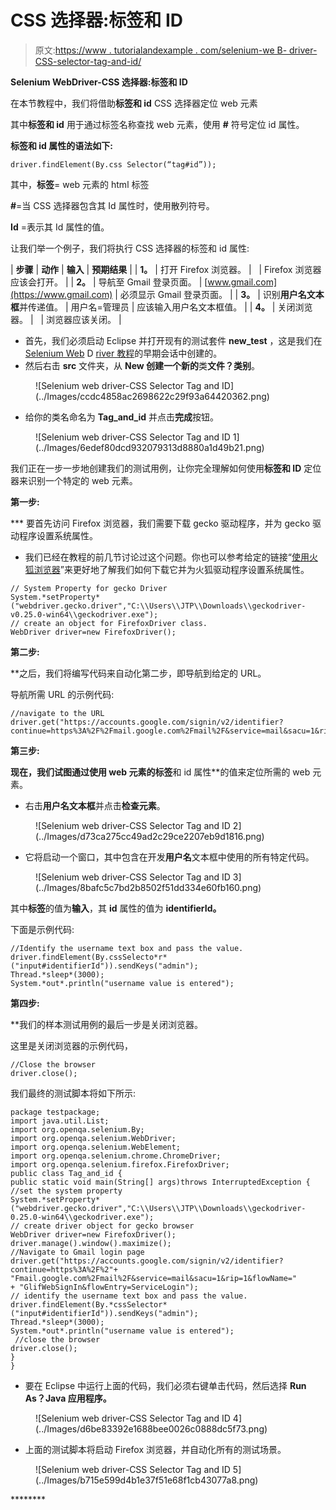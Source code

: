 # CSS 选择器:标签和 ID

> 原文:[https://www . tutorialandexample . com/selenium-we B- driver-CSS-selector-tag-and-id/](https://www.tutorialandexample.com/selenium-web-driver-css-selector-tag-and-id/)

**Selenium WebDriver-CSS 选择器:标签和 ID**

在本节教程中，我们将借助**标签和 id** CSS 选择器定位 web 元素

其中**标签和 id** 用于通过标签名称查找 web 元素，使用 **#** 符号定位 id 属性。

**标签和 id 属性的语法如下:**

```
driver.findElement(By.css Selector(“tag#id”)); 
```

其中，**标签**= web 元素的 html 标签

**#**=当 CSS 选择器包含其 Id 属性时，使用散列符号。

**Id** =表示其 Id 属性的值。

让我们举一个例子，我们将执行 CSS 选择器的标签和 id 属性:

| **步骤** | **动作** | **输入** | **预期结果** |
| **1。** | 打开 Firefox 浏览器。 |   | Firefox 浏览器应该会打开。 |
| **2。** | 导航至 Gmail 登录页面。 | [www.gmail.com](https://www.gmail.com) | 必须显示 Gmail 登录页面。 |
| **3。** | 识别**用户名文本框**并传递值。 | 用户名=管理员 | 应该输入用户名文本框值。 |
| **4。** | 关闭浏览器。 |   | 浏览器应该关闭。 |

*   首先，我们必须启动 Eclipse 并打开现有的测试套件 **new_test** ，这是我们在 [Selenium Web](https://www.tutorialandexample.com/selenium-web-driver-tutorial/) D [river 教程](https://www.tutorialandexample.com/selenium-web-driver-tutorial/)的早期会话中创建的。
*   然后右击 **src** 文件夹，从 **New 创建一个新的**类**文件？类别**。

<figure class="aligncenter">![Selenium web driver-CSS Selector Tag and ID](../Images/ccdc4858ac2698622c29f93a64420362.png)</figure>

*   给你的类名命名为 **Tag_and_id** 并点击**完成**按钮。

<figure class="aligncenter">![Selenium web driver-CSS Selector Tag and ID 1](../Images/6edef80dcd932079313d8880a1d49b21.png)</figure>

我们正在一步一步地创建我们的测试用例，让你完全理解如何使用**标签和 ID** 定位器来识别一个特定的 web 元素。

**第一步:**

 ***   要首先访问 Firefox 浏览器，我们需要下载 gecko 驱动程序，并为 gecko 驱动程序设置系统属性。
*   我们已经在教程的前几节讨论过这个问题。你也可以参考给定的链接“[使用火狐浏览器](https://www.tutorialandexample.com/selenium-web-driver-firefox-or-gecko-marionette-browser/)”来更好地了解我们如何下载它并为火狐驱动程序设置系统属性。

```
// System Property for gecko Driver   
System.*setProperty*("webdriver.gecko.driver","C:\\Users\\JTP\\Downloads\\geckodriver-v0.25.0-win64\\geckodriver.exe");
// create an object for FirefoxDriver class.       
WebDriver driver=new FirefoxDriver();   
```

**第二步:**

 **之后，我们将编写代码来自动化第二步，即导航到给定的 URL。

导航所需 URL 的示例代码:

```
//navigate to the URL
driver.get("https://accounts.google.com/signin/v2/identifier?continue=https%3A%2F%2Fmail.google.com%2Fmail%2F&service=mail&sacu=1&rip=1&flowName=GlifWebSignIn&flowEntry=ServiceLogin”); 
```

**第三步:**

 **现在，我们试图通过使用 web 元素的标签**和 id 属性**的值来定位所需的 web 元素。

*   右击**用户名文本框**并点击**检查元素**。

<figure class="aligncenter">![Selenium web driver-CSS Selector Tag and ID 2](../Images/d73ca275cc49ad2c29ce2207eb9d1816.png)</figure>

*   它将启动一个窗口，其中包含在开发**用户名**文本框中使用的所有特定代码。

<figure class="aligncenter">![Selenium web driver-CSS Selector Tag and ID 3](../Images/8bafc5c7bd2b8502f51dd334e60fb160.png)</figure>

其中**标签**的值为**输入**，其 **id** 属性的值为 **identifierId。**

下面是示例代码:

```
//Identify the username text box and pass the value.
driver.findElement(By.cssSelecto*r*("input#identifierId")).sendKeys("admin");
Thread.*sleep*(3000);
System.*out*.println("username value is entered"); 
```

**第四步:**

 **我们的样本测试用例的最后一步是关闭浏览器。

这里是关闭浏览器的示例代码，

```
//Close the browser
driver.close();   
```

我们最终的测试脚本将如下所示:

```
package testpackage;
import java.util.List;
import org.openqa.selenium.By;
import org.openqa.selenium.WebDriver;
import org.openqa.selenium.WebElement;
import org.openqa.selenium.chrome.ChromeDriver;
import org.openqa.selenium.firefox.FirefoxDriver;
public class Tag_and_id {
public static void main(String[] args)throws InterruptedException {
//set the system property
System.*setProperty*("webdriver.gecko.driver","C:\\Users\\JTP\\Downloads\\geckodriver-0.25.0-win64\\geckodriver.exe");
// create driver object for gecko browser              
WebDriver driver=new FirefoxDriver();
driver.manage().window().maximize(); 
//Navigate to Gmail login page               driver.get("https://accounts.google.com/signin/v2/identifier?continue=https%3A%2F%2"+ "Fmail.google.com%2Fmail%2F&service=mail&sacu=1&rip=1&flowName="
+ "GlifWebSignIn&flowEntry=ServiceLogin");
// identify the username text box and pass the value.
driver.findElement(By.*cssSelector*("input#identifierId")).sendKeys("admin");
Thread.*sleep*(3000);
System.*out*.println("username value is entered");
 //close the browser
driver.close();
}
} 
```

*   要在 Eclipse 中运行上面的代码，我们必须右键单击代码，然后选择 **Run As？Java 应用程序。**

<figure class="aligncenter">![Selenium web driver-CSS Selector Tag and ID 4](../Images/d6be83392e1688bee0026c0888dc5f73.png)</figure>

*   上面的测试脚本将启动 Firefox 浏览器，并自动化所有的测试场景。

<figure class="aligncenter">![Selenium web driver-CSS Selector Tag and ID 5](../Images/b715e599d4b1e37f51e68f1cb43077a8.png)</figure>********